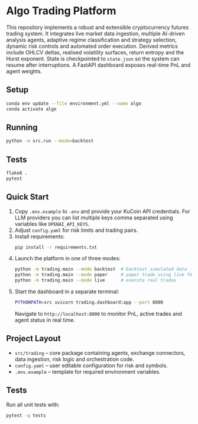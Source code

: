 # Algo Trading Platform

This repository implements a robust and extensible cryptocurrency futures trading system. It integrates live market data ingestion, multiple AI-driven analysis agents, adaptive regime classification and strategy selection, dynamic risk controls and automated order execution. Derived metrics include OHLCV deltas, realised volatility surfaces, return entropy and the Hurst exponent. State is checkpointed to `state.json` so the system can resume after interruptions. A FastAPI dashboard exposes real-time PnL and agent weights.

## Setup

```bash
conda env update --file environment.yml --name algo
conda activate algo
```

## Running

```bash
python -m src.run --mode=backtest
```

## Tests

```bash
flake8 .
pytest
```

## Quick Start
1. Copy `.env.example` to `.env` and provide your KuCoin API credentials. For LLM providers you can list multiple keys comma separated using variables like `OPENAI_API_KEYS`.
2. Adjust `config.yaml` for risk limits and trading pairs.
3. Install requirements:
   ```bash
   pip install -r requirements.txt
   ```
4. Launch the platform in one of three modes:
   ```bash
   python -m trading.main --mode backtest  # backtest simulated data
   python -m trading.main --mode paper     # paper trade using live feeds
   python -m trading.main --mode live      # execute real trades
   ```
5. Start the dashboard in a separate terminal:
   ```bash
   PYTHONPATH=src uvicorn trading.dashboard:app --port 8000
   ```
   Navigate to `http://localhost:8000` to monitor PnL, active trades and agent status in real time.

## Project Layout
- `src/trading` – core package containing agents, exchange connectors, data ingestion, risk logic and orchestration code.
- `config.yaml` – user editable configuration for risk and symbols.
- `.env.example` – template for required environment variables.

## Tests
Run all unit tests with:
```bash
pytest -q tests
```
